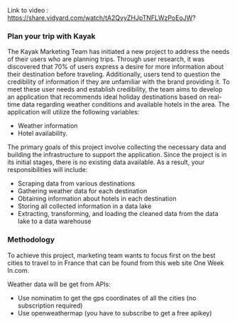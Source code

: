 Link to video : https://share.vidyard.com/watch/tA2QvyZHJpTNFLWzPoEoJW?

### Plan your trip with Kayak 

The Kayak Marketing Team has initiated a new project to address the needs of their users who are planning trips. Through user research, it was discovered that 70% of users express a desire for more information about their destination before traveling. Additionally, users tend to question the credibility of information if they are unfamiliar with the brand providing it. To meet these user needs and establish credibility, the team aims to develop an application that recommends ideal holiday destinations based on real-time data regarding weather conditions and available hotels in the area. The application will utilize the following variables: 

* Weather information  
* Hotel availability.

The primary goals of this project involve collecting the necessary data and building the infrastructure to support the application. Since the project is in its initial stages, there is no existing data available. As a result, your responsibilities will include: 

* Scraping data from various destinations 
* Gathering weather data for each destination 
* Obtaining information about hotels in each destination 
* Storing all collected information in a data lake  
* Extracting, transforming, and loading the cleaned data from the data lake to a data warehouse


### Methodology

To achieve this project, marketing team wants to focus first on the best cities to travel to in France that can be found from this web site One Week In.com.

Weather data will be get from APIs:
* Use nominatim to get the gps coordinates of all the cities (no subscription required)
* Use openweathermap (you have to subscribe to get a free apikey)



